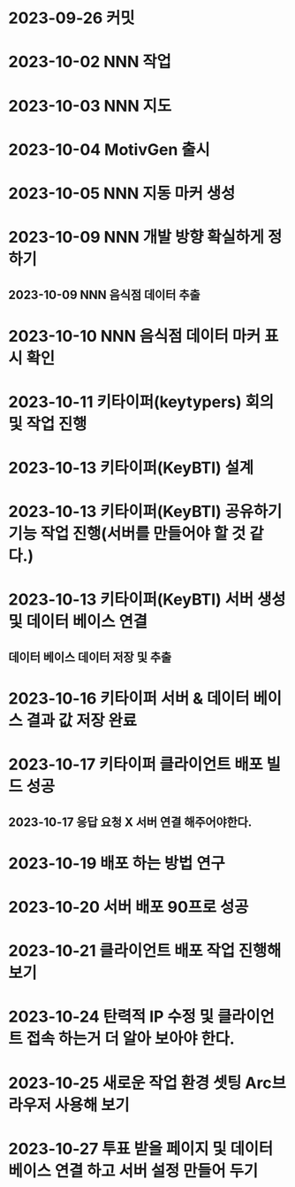 # 2023-09-26 커밋

# 2023-10-02 NNN 작업

# 2023-10-03 NNN 지도

# 2023-10-04 MotivGen 출시

# 2023-10-05 NNN 지동 마커 생성

# 2023-10-09  NNN 개발 방향 확실하게 정하기
## 2023-10-09  NNN 음식점 데이터 추출

# 2023-10-10  NNN 음식점 데이터 마커 표시 확인

# 2023-10-11  키타이퍼(keytypers) 회의 및 작업 진행

# 2023-10-13 키타이퍼(KeyBTI) 설계

# 2023-10-13 키타이퍼(KeyBTI) 공유하기 기능 작업 진행(서버를 만들어야 할 것 같다.)

# 2023-10-13 키타이퍼(KeyBTI) 서버 생성 및 데이터 베이스 연결
## 데이터 베이스 데이터 저장 및 추출

# 2023-10-16 키타이퍼 서버 & 데이터 베이스 결과 값 저장 완료

# 2023-10-17 키타이퍼 클라이언트 배포 빌드 성공
## 2023-10-17 응답 요청 X 서버 연결 해주어야한다.

# 2023-10-19 배포 하는 방법 연구

# 2023-10-20 서버 배포 90프로 성공

# 2023-10-21 클라이언트 배포 작업 진행해 보기

# 2023-10-24 탄력적 IP 수정 및 클라이언트 접속 하는거 더 알아 보아야 한다.

# 2023-10-25 새로운 작업 환경 셋팅 Arc브라우저 사용해 보기

# 2023-10-27 투표 받을 페이지 및 데이터 베이스 연결 하고 서버 설정 만들어 두기

